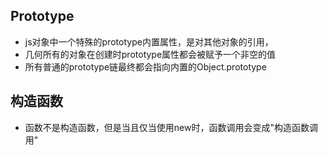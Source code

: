 ## Prototype

+ js对象中一个特殊的prototype内置属性，是对其他对象的引用，
+ 几何所有的对象在创建时prototype属性都会被赋予一个非空的值
+ 所有普通的prototype链最终都会指向内置的Object.prototype

## 构造函数
+ 函数不是构造函数，但是当且仅当使用new时，函数调用会变成"构造函数调用"
